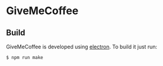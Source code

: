 # GiveMeCoffee 

## Build

GiveMeCoffee is developed using [electron](https://www.electronjs.org/). To build it just run:

```bash
$ npm run make
```
